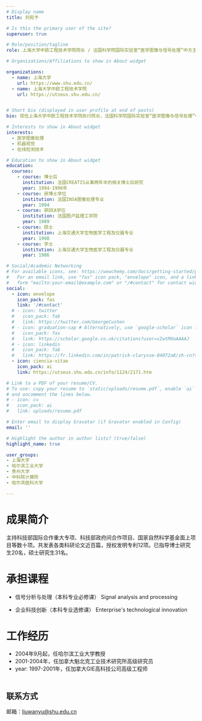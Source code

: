 ```yaml
---
# Display name
title: 刘宛予

# Is this the primary user of the site?
superuser: true

# Role/position/tagline
role: 上海大学中欧工程技术学院院长 / 法国科学院国际实验室“医学图像与信号处理”中方主任

# Organizations/Affiliations to show in About widget

organizations:
  - name: 上海大学
    url: https://www.shu.edu.cn/
  - name: 上海大学中欧工程技术学院
    url: https://utseus.shu.edu.cn/ 


# Short bio (displayed in user profile at end of posts)
bio: 现任上海大学中欧工程技术学院执行院长，法国科学院国际实验室“医学图像与信号处理”中方主任。职业生涯包括法国8年（学术界），加拿大8年（工业界）及中国16年（高校）经历。

# Interests to show in About widget
interests:
  - 医学图像处理
  - 机器视觉
  - 在线检测技术

# Education to show in About widget
education:
  courses:
    - course: 博士后
      institution: 法国CREATIS从事两年半的相关博士后研究
      year: 1994-1996年
    - course: 获博士学位
      institution: 法国INSA图像处理专业
      year: 1994
    - course: 获DEA学位
      institution: 法国图卢兹理工学院
      year: 1989
    - course: 硕士
      institution: 上海交通大学生物医学工程及仪器专业
      year: 1998
    - course: 学士
      institution: 上海交通大学生物医学工程及仪器专业 
      year: 1986

# Social/Academic Networking
# For available icons, see: https://wowchemy.com/docs/getting-started/page-builder/#icons
#   For an email link, use "fas" icon pack, "envelope" icon, and a link in the
#   form "mailto:your-email@example.com" or "/#contact" for contact widget.
social:
  - icon: envelope
    icon_pack: fas
    link: '/#contact'
  # - icon: twitter
  #   icon_pack: fab
  #   link: https://twitter.com/GeorgeCushen
  # - icon: graduation-cap # Alternatively, use `google-scholar` icon from `ai` icon pack
  #   icon_pack: fas
  #   link: https://scholar.google.co.uk/citations?user=sIwtMXoAAAAJ
  # - icon: linkedin
  #   icon_pack: fab
  #   link: https://fr.linkedin.com/in/patrick-clarysse-84072a8/zh-cn?trk=people-guest_people_search-card
  - icon: ciencia-vitae
    icon_pack: ai
    link: https://utseus.shu.edu.cn/info/1124/2171.htm

# Link to a PDF of your resume/CV.
# To use: copy your resume to `static/uploads/resume.pdf`, enable `ai` icons in `params.toml`,
# and uncomment the lines below.
# - icon: cv
#   icon_pack: ai
#   link: uploads/resume.pdf

# Enter email to display Gravatar (if Gravatar enabled in Config)
email: ''

# Highlight the author in author lists? (true/false)
highlight_name: true

user_groups:
- 上海大学
- 哈尔滨工业大学
- 贵州大学
- 中科院计算所
- 哈尔滨医科大学

---
```


# 成果简介

主持科技部国际合作重大专项、科技部政府间合作项目、国家自然科学基金面上项目等数十项。共发表各类科研论文近百篇，授权发明专利12项。已指导博士研究生20名，硕士研究生31名。 

# 承担课程
 
- 信号分析与处理（本科专业必修课）  Signal analysis and processing

- 企业科技创新（本科专业选修课）  Enterprise's technological innovation

# 工作经历
- 2004年9月起，任哈尔滨工业大学教授
- 2001-2004年，任加拿大魁北克工业技术研究所高级研究员
- year: 1997-2001年，任加拿大GIE高科技公司高级工程师<br><br>

## 联系方式

邮箱：liuwanyu@shu.edu.cn
